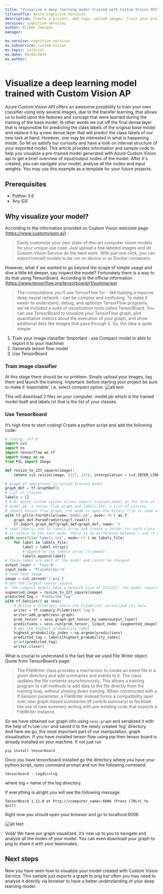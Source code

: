 ```yaml
---
title: "Visualize a deep learning model trained with Custom Vision API"
titlesuffix: Azure Cognitive Services
description: Create a project, add tags, upload images, train your project, visualize a model
services: cognitive-services
author: Alibek Jakupov
manager: 

ms.service: cognitive-services
ms.subservice: custom-vision
ms.topic: tutorial
ms.date: 09/04/2019
ms.author: 
---
```

# Visualize a deep learning model trained with Custom Vision AP

Azure Custom Vision API offers an awesome possibility to train your own classifier using only several images, due to the transfer learning, that allows us to build upon the features and concept that were learned during the training of the base model. In other words we cut off the final dense layer that is responsible for predicting the class labels of the original base model and replace it by a new dense layer that will predict the class labels of our new task at hand. However, one may be interested in what is happening inside. So let us satisfy our curiosity and have a look on internal structure of your exported model.
This article provides information and sample code to help you visualize a pre-trained model generated with Azure Custom Vision api to get a brief overview of input/output nodes of the model. After it's created, you can navigate your model, analyse all the nodes and input weights. You may use this example as a template for your future projects.

## Prerequisites

- Python 3.6
- Any IDE

## Why visualize your model?

According to the information provided on Custom Vision welcome page (https://www.customvision.ai/) : 
>Easily customize your own state-of-the-art computer vision models for your unique use case. Just upload a few labeled images and let Custom Vision Service do the hard work. With just one click, you can export trained models to be run on device or as Docker containers. 

However, what if we wanted to go beyond the scope of simple usage and dive a little bit deeper, say inspect the model? Fortunately there is a way to do that using TensorBoard. According to the official information (https://www.tensorflow.org/tensorboard/r1/summaries)
>The computations you'll use TensorFlow for - like training a massive deep neural network - can be complex and confusing. To make it easier to understand, debug, and optimize TensorFlow programs, we've included a suite of visualization tools called TensorBoard. You can use TensorBoard to visualize your TensorFlow graph, plot quantitative metrics about the execution of your graph, and show additional data like images that pass through it.
So, the idea is quite simple:
1. Train your image classifier (Important : use Compact model to able to export it to your machine)
2. Generate tensor flow model
3. Use TensorBoard 


### Train image classifier

At this stage there should be no problem. Simply upload your images, tag them and launch the training. Important: before starting your project be sure to make it ‘exportable’, i.e. select compact option.
![alt text](https://static.wixstatic.com/media/749f52_3a10d568cd2343dcbd28ce0836bae0fd~mv2.png/v1/fill/w_469,h_1024,al_c,lg_1,q_90/749f52_3a10d568cd2343dcbd28ce0836bae0fd~mv2.webp)

This will download 2 files on your computer: model.pb which is the trained model itself and labels.txt that is the list of your classes.

### Use TensorBoard 
It’s high time to start coding! Create a python script and add the following code:

```python
# coding: utf-8
import cv2
import os
import tensorflow as tf
import numpy as np
from PIL import Image

def resize_to_227_square(image):
    return cv2.resize(image, (227, 227), interpolation = cv2.INTER_LINEAR)

# graph of operations to upload trained model
graph_def = tf.GraphDef()
# list of classes
labels = []
# N.B. Azure Custom vision allows export trained model in the form of 2 files
# model.pb: a tensor flow graph and labels.txt: a list of classes
# import tensor flow graph, r+b mode is open the binary file in read or write mode
with tf.gfile.FastGFile(name='model.pb', mode='rb') as f:
    graph_def.ParseFromString(f.read())
    tf.import_graph_def(graph_def=graph_def, name='')
# read labels, add to labels array and create a folder for each class
# it refers to the text mode. There is no difference between r and rt or w and wt since text mode is the default.
with open(file='labels.txt', mode='rt') as labels_file:
    for label in labels_file:
        label = label.strip()
        # append to the labels array (trimmed)
        labels.append(label)
# These names are part of the model and cannot be changed.
output_layer = 'loss:0'
input_node = 'Placeholder:0'
# read test image
image = cv2.imread('1.png')
# get the largest center square
#  The compact models have a network size of 227x227, the model requires this size.
augmented_image = resize_to_227_square(image)
predicted_tag = 'Predicted Tag'
with tf.Session() as sess:
    # difine a directory where the FileWriter serialized its data
    writer = tf.summary.FileWriter('log')
    writer.add_graph(sess.graph)
    prob_tensor = sess.graph.get_tensor_by_name(output_layer)
    predictions = sess.run(prob_tensor, {input_node: [augmented_image]})
    # get the highest probability label
    highest_probability_index = np.argmax(predictions)
    predicted_tag = labels[highest_probability_index]
    print(predicted_tag)
    writer.close()
```
What is crucial to understand is the fact that we used File Writer object. Quote from TensorBoard’s page:
>The FileWriter class provides a mechanism to create an event file in a given directory and add summaries and events to it. The class updates the file contents asynchronously. This allows a training program to call methods to add data to the file directly from the training loop, without slowing down training.
>When constructed with a tf.Session parameter, a FileWriter instead forms a compatibility layer over new graph-based summaries (tf.contrib.summary) to facilitate the use of new summary writing with pre-existing code that expects a FileWriter instance.

So we have obtained our graph info using `sess.graph` and serialized it with the help of `FileWriter` and saved it to the newly created ‘log’ directory.  
And here we go, the most important part of our manipulation, graph visualization. If you have installed tensor flow using pip then tensor board is already installed on your machine. If not just run 
```
pip install tensorboard
```
Once you have tensorboard installed go the directory where you have your python script, open command prompt and run the following command:
```
tensorboard --logdir=log
```
where log = name of the log directory.

If everything is alright you will see the following message.
```
TensorBoard 1.11.0 at http://<computer_name>:6006 (Press CTRL+C to quit)
```
Right now you should open your browser and go to localhost:6006

![alt text](https://static.wixstatic.com/media/749f52_1c77f3d50ed04de2bd8a5121d85a7feb~mv2.png/v1/fill/w_937,h_886,al_c,q_90/749f52_1c77f3d50ed04de2bd8a5121d85a7feb~mv2.webp)

Voilà! We have our graph visualized. It’s now up to you to navigate and analyze all the nodes of your model. You can even download your graph to png to share it with your teammates. 

## Next steps

Now you have seen how to visualize your model created with Custom Vision Service. This sample just exports a graph to png but often you may need to analyse it directly via browser to have a better understanding of your deep learning model.
